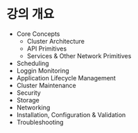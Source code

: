 # 강의 개요
- Core Concepts
   - Cluster Architecture
   - API Primitives
   - Services & Other Network Primitives
- Scheduling
- Loggin Monitoring
- Application Lifecycle Management
- Cluster Maintenance
- Security
- Storage
- Networking
- Installation, Configuration & Validation
- Troubleshooting
